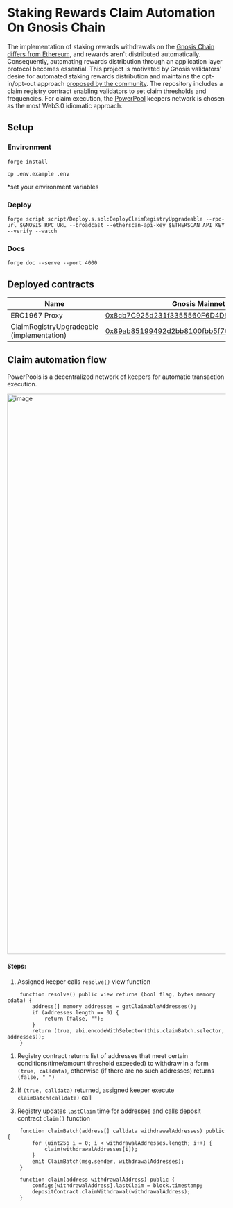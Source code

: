 # Staking Rewards Claim Automation On Gnosis Chain

The implementation of staking rewards withdrawals on the [Gnosis Chain differs from Ethereum](https://github.com/gnosischain/specs/blob/master/execution/withdrawals.md), and rewards aren't distributed automatically. Consequently, automating rewards distribution through an application layer protocol becomes essential. This project is motivated by Gnosis validators' desire for automated staking rewards distribution and maintains the opt-in/opt-out approach [proposed by the community](https://forum.gnosis.io/t/stop-autoclaim-for-gc-validators/7168). The repository includes a claim registry contract enabling validators to set claim thresholds and frequencies. For claim execution, the [PowerPool](https://powerpool-finance.ipns.dweb.link/) keepers network is chosen as the most Web3.0 idiomatic approach.


## Setup

### Environment

```shell
forge install
```


```shell
cp .env.example .env
```
*set your environment variables


### Deploy

```shell
forge script script/Deploy.s.sol:DeployClaimRegistryUpgradeable --rpc-url $GNOSIS_RPC_URL --broadcast --etherscan-api-key $ETHERSCAN_API_KEY --verify --watch
```

### Docs

```shell
forge doc --serve --port 4000
```

## Deployed contracts

| Name  | Gnosis Mainnet |
| ------------- | ------------- |
| ERC1967 Proxy  | [0x8cb7C925d231f3355560F6D4D880c132B61C4083](https://gnosisscan.io/address/0x8cb7c925d231f3355560f6d4d880c132b61c4083#code)  |
| ClaimRegistryUpgradeable (implementation) | [0x89ab85199492d2bb8100fbb5f7055f5e03c83680](https://gnosisscan.io/address/0x89ab85199492d2bb8100fbb5f7055f5e03c83680#code)  |


## Claim automation flow
PowerPools is a decentralized network of keepers for automatic transaction execution.

<img width="1292" alt="image" src="https://github.com/gnosischain/autoclaim-registry/assets/59182467/cd04b7e7-4448-4a9e-a719-e0dd2075de53">

#### Steps:
1. Assigned keeper calls `resolve()` view function
```solidity
    function resolve() public view returns (bool flag, bytes memory cdata) {
        address[] memory addresses = getClaimableAddresses();
        if (addresses.length == 0) {
            return (false, "");
        }
        return (true, abi.encodeWithSelector(this.claimBatch.selector, addresses));
    }
```

1. Registry contract returns list of addresses that meet certain conditions(time/amount threshold exceeded) to withdraw in a form `(true, calldata)`, otherwise (if there are no such addresses) returns `(false, " ")`

2. If `(true, calldata)` returned, assigned keeper execute `claimBatch(calldata)` call

3. Registry updates `lastClaim` time for addresses and calls deposit contract `claim()` function
```solidity
    function claimBatch(address[] calldata withdrawalAddresses) public {
        for (uint256 i = 0; i < withdrawalAddresses.length; i++) {
            claim(withdrawalAddresses[i]);
        }
        emit ClaimBatch(msg.sender, withdrawalAddresses);
    }

    function claim(address withdrawalAddress) public {
        configs[withdrawalAddress].lastClaim = block.timestamp;
        depositContract.claimWithdrawal(withdrawalAddress);
    }
```
